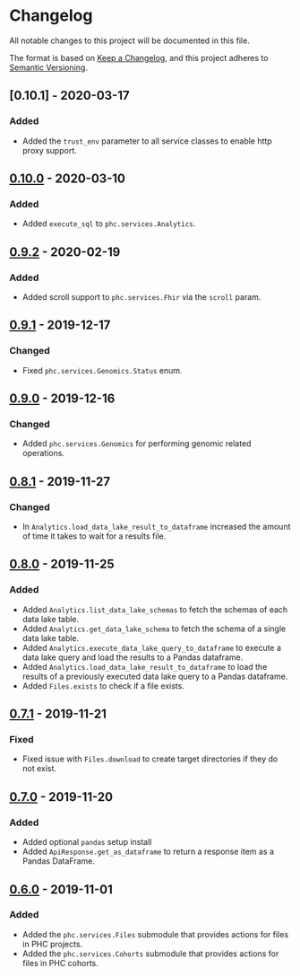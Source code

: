 # Changelog

All notable changes to this project will be documented in this file.

The format is based on [Keep a Changelog](https://keepachangelog.com/en/1.0.0/),
and this project adheres to [Semantic Versioning](https://semver.org/spec/v2.0.0.html).


## [0.10.1]  - 2020-03-17

### Added

- Added the `trust_env` parameter to all service classes to enable http proxy support.

## [0.10.0]  - 2020-03-10

### Added

- Added `execute_sql` to `phc.services.Analytics`.

## [0.9.2]  - 2020-02-19

### Added

- Added scroll support to `phc.services.Fhir` via the `scroll` param.

## [0.9.1]  - 2019-12-17

### Changed

- Fixed `phc.services.Genomics.Status` enum.

## [0.9.0]  - 2019-12-16

### Changed

- Added `phc.services.Genomics` for performing genomic related operations.

## [0.8.1]  - 2019-11-27

### Changed

- In `Analytics.load_data_lake_result_to_dataframe` increased the amount of time it takes to wait for a results file.

## [0.8.0]  - 2019-11-25

### Added

- Added `Analytics.list_data_lake_schemas` to fetch the schemas of each data lake table.
- Added `Analytics.get_data_lake_schema` to fetch the schema of a single data lake table.
- Added `Analytics.execute_data_lake_query_to_dataframe` to execute a data lake query and load the results to a Pandas dataframe.
- Added `Analytics.load_data_lake_result_to_dataframe` to load the results of a previously executed data lake query to a Pandas dataframe.
- Added `Files.exists` to check if a file exists.

## [0.7.1]  - 2019-11-21

### Fixed

- Fixed issue with `Files.download` to create target directories if they do not exist.

## [0.7.0]  - 2019-11-20

### Added

- Added optional `pandas` setup install
- Added `ApiResponse.get_as_dataframe` to return a response item as a Pandas DataFrame.

## [0.6.0]  - 2019-11-01

### Added

- Added the `phc.services.Files` submodule that provides actions for files in PHC projects.
- Added the `phc.services.Cohorts` submodule that provides actions for files in PHC cohorts.

[0.11.0]: https://github.com/lifeomic/phc-sdk-py/compare/v0.10.0...v0.11.0
[0.10.0]: https://github.com/lifeomic/phc-sdk-py/compare/v0.9.2...v0.10.0
[0.9.2]: https://github.com/lifeomic/phc-sdk-py/compare/v0.9.1...v0.9.2
[0.9.1]: https://github.com/lifeomic/phc-sdk-py/compare/v0.9.0...v0.9.1
[0.9.0]: https://github.com/lifeomic/phc-sdk-py/compare/v0.8.1...v0.9.0
[0.8.1]: https://github.com/lifeomic/phc-sdk-py/compare/v0.8.0...v0.8.1
[0.8.0]: https://github.com/lifeomic/phc-sdk-py/compare/v0.7.1...v0.8.0
[0.7.1]: https://github.com/lifeomic/phc-sdk-py/compare/v0.7.0...v0.7.1
[0.7.0]: https://github.com/lifeomic/phc-sdk-py/compare/v0.6.0...v0.7.0
[0.6.0]: https://github.com/lifeomic/phc-sdk-py/compare/v0.5.0...v0.6.0
